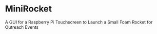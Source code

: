 # MiniRocket
A GUI for a Raspberry Pi Touchscreen to Launch a Small Foam Rocket for Outreach Events
